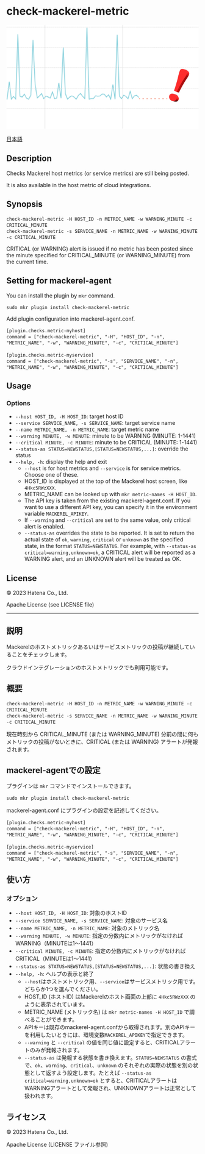# check-mackerel-metric

![](check-mackerel-metric.png)

[日本語](#説明)

## Description

Checks Mackerel host metrics (or service metrics) are still being posted.

It is also available in the host metric of cloud integrations.

## Synopsis
```
check-mackerel-metric -H HOST_ID -n METRIC_NAME -w WARNING_MINUTE -c CRITICAL_MINUTE
check-mackerel-metric -s SERVICE_NAME -n METRIC_NAME -w WARNING_MINUTE -c CRITICAL_MINUTE
```

CRITICAL (or WARNING) alert is issued if no metric has been posted since the minute specified for CRITICAL_MINUTE (or WARNING_MINUTE) from the current time.

## Setting for mackerel-agent
You can install the plugin by `mkr` command.
```
sudo mkr plugin install check-mackerel-metric
```

Add plugin configuration into mackerel-agent.conf.

```
[plugin.checks.metric-myhost]
command = ["check-mackerel-metric", "-H", "HOST_ID", "-n", "METRIC_NAME", "-w", "WARNING_MINUTE", "-c", "CRITICAL_MINUTE"]

[plugin.checks.metric-myservice]
command = ["check-mackerel-metric", "-s", "SERVICE_NAME", "-n", "METRIC_NAME", "-w", "WARNING_MINUTE", "-c", "CRITICAL_MINUTE"]
```

## Usage
### Options
- `--host HOST_ID, -H HOST_ID`: target host ID
- `--service SERVICE_NAME, -s SERVICE_NAME`: target service name
- `--name METRIC_NAME, -n METRIC_NAME`: target metric name
- `--warning MINUTE, -w MINUTE`: minute to be WARNING (MINUTE: 1-1441)
- `--critical MINUTE, -c MINUTE`: minute to be CRITICAL (MINUTE: 1-1441)
- `--status-as STATUS=NEWSTATUS,[STATUS=NEWSTATUS,...]`: override the status
- `--help, -h`: display the help and exit
  - `--host` is for host metrics and `--service` is for service metrics. Choose one of these.
  - HOST_ID is displayed at the top of the Mackerel host screen, like `4Hkc5RWzXXX`.
  - METRIC_NAME can be looked up with `mkr metric-names -H HOST_ID`.
  - The API key is taken from the existing mackerel-agent.conf. If you want to use a different API key, you can specify it in the environment variable `MACKEREL_APIKEY`.
  - If `--warning` and `--critical` are set to the same value, only critical alert is enabled.
  - `--status-as` overrides the state to be reported. It is set to return the actual state of `ok`, `warning`, `critical` or `unknown` as the specified state, in the format `STATUS=NEWSTATUS`. For example, with `--status-as critical=warning,unknown=ok`, a CRITICAL alert will be reported as a WARNING alert, and an UNKNOWN alert will be treated as OK.

## License
© 2023 Hatena Co., Ltd.

Apache License (see LICENSE file)

---

## 説明

Mackerelのホストメトリックあるいはサービスメトリックの投稿が継続していることをチェックします。

クラウドインテグレーションのホストメトリックでも利用可能です。

## 概要
```
check-mackerel-metric -H HOST_ID -n METRIC_NAME -w WARNING_MINUTE -c CRITICAL_MINUTE
check-mackerel-metric -s SERVICE_NAME -n METRIC_NAME -w WARNING_MINUTE -c CRITICAL_MINUTE
```

現在時刻から CRITICAL_MINUTE (または WARNING_MINUTE) 分前の間に何もメトリックの投稿がないときに、CRITICAL (または WARNING) アラートが発報されます。

## mackerel-agentでの設定
プラグインは `mkr` コマンドでインストールできます。

```
sudo mkr plugin install check-mackerel-metric
```

mackerel-agent.conf にプラグインの設定を記述してください。

```
[plugin.checks.metric-myhost]
command = ["check-mackerel-metric", "-H", "HOST_ID", "-n", "METRIC_NAME", "-w", "WARNING_MINUTE", "-c", "CRITICAL_MINUTE"]

[plugin.checks.metric-myservice]
command = ["check-mackerel-metric", "-s", "SERVICE_NAME", "-n", "METRIC_NAME", "-w", "WARNING_MINUTE", "-c", "CRITICAL_MINUTE"]
```

## 使い方
### オプション
- `--host HOST_ID, -H HOST_ID`: 対象のホストID
- `--service SERVICE_NAME, -s SERVICE_NAME`: 対象のサービス名
- `--name METRIC_NAME, -n METRIC_NAME`: 対象のメトリック名
- `--warning MINUTE, -w MINUTE`: 指定の分数内にメトリックがなければWARNING（MINUTEは1〜1441）
- `--critical MINUTE, -c MINUTE`: 指定の分数内にメトリックがなければCRITICAL（MINUTEは1〜1441）
- `--status-as STATUS=NEWSTATUS,[STATUS=NEWSTATUS,...]`: 状態の書き換え
- `--help, -h`: ヘルプの表示と終了
  - `--host`はホストメトリック用、`--service`はサービスメトリック用です。どちらか1つを選んでください。
  - HOST_ID (ホストID) はMackerelのホスト画面の上部に `4Hkc5RWzXXX` のように表示されています。
  - METRIC_NAME (メトリック名) は `mkr metric-names -H HOST_ID` で調べることができます。
  - APIキーは既存のmackerel-agent.confから取得されます。別のAPIキーを利用したいときには、環境変数`MACKEREL_APIKEY`で指定できます。
  - `--warning` と `--critical` の値を同じ値に設定すると、CRITICALアラートのみが発報されます。
  - `--status-as` は発報する状態を書き換えます。`STATUS=NEWSTATUS` の書式で、`ok`、`warning`、`critical`、`unknown` のそれぞれの実際の状態を別の状態として返すよう設定します。たとえば `--status-as critical=warning,unknown=ok` とすると、CRITICALアラートはWARNINGアラートとして発報され、UNKNOWNアラートは正常として扱われます。

## ライセンス
© 2023 Hatena Co., Ltd.

Apache License (LICENSE ファイル参照)
